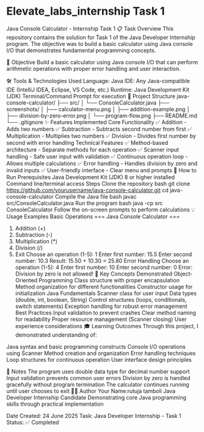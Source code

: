 # Elevate_labs_internship Task 1
Java Console Calculator - Internship Task 1
📋 Task Overview
This repository contains the solution for Task 1 of the Java Developer Internship program. The objective was to build a basic calculator using Java console I/O that demonstrates fundamental programming concepts.

🎯 Objective
Build a basic calculator using Java console I/O that can perform arithmetic operations with proper error handling and user interaction.

🛠️ Tools & Technologies Used
Language: Java
IDE: Any Java-compatible IDE (IntelliJ IDEA, Eclipse, VS Code, etc.)
Runtime: Java Development Kit (JDK)
Terminal/Command Prompt for execution
📁 Project Structure
java-console-calculator/
├── src/
│   └── ConsoleCalculator.java
├── screenshots/
│   ├── calculator-menu.png
│   ├── addition-example.png
│   ├── division-by-zero-error.png
│   └── program-flow.png
├── README.md
└── .gitignore
✨ Features Implemented
Core Functionality
✅ Addition - Adds two numbers
✅ Subtraction - Subtracts second number from first
✅ Multiplication - Multiplies two numbers
✅ Division - Divides first number by second with error handling
Technical Features
✅ Method-based architecture - Separate methods for each operation
✅ Scanner input handling - Safe user input with validation
✅ Continuous operation loop - Allows multiple calculations
✅ Error handling - Handles division by zero and invalid inputs
✅ User-friendly interface - Clear menu and prompts
🚀 How to Run
Prerequisites
Java Development Kit (JDK) 8 or higher installed
Command line/terminal access
Steps
Clone the repository
bash
git clone https://github.com/yourusername/java-console-calculator.git
cd java-console-calculator
Compile the Java file
bash
javac src/ConsoleCalculator.java
Run the program
bash
java -cp src ConsoleCalculator
Follow the on-screen prompts to perform calculations
💡 Usage Examples
Basic Operations
=== Java Console Calculator ===
1. Addition (+)
2. Subtraction (-)
3. Multiplication (*)
4. Division (/)
5. Exit
Choose an operation (1-5): 1
Enter first number: 15.5
Enter second number: 10.3
Result: 15.50 + 10.30 = 25.80
Error Handling
Choose an operation (1-5): 4
Enter first number: 10
Enter second number: 0
Error: Division by zero is not allowed!
🧠 Key Concepts Demonstrated
Object-Oriented Programming
Class structure with proper encapsulation
Method organization for different functionalities
Constructor usage for initialization
Java Fundamentals
Scanner class for user input
Data types (double, int, boolean, String)
Control structures (loops, conditionals, switch statements)
Exception handling for robust error management
Best Practices
Input validation to prevent crashes
Clear method naming for readability
Proper resource management (Scanner closing)
User experience considerations
🎓 Learning Outcomes
Through this project, I demonstrated understanding of:

Java syntax and basic programming constructs
Console I/O operations using Scanner
Method creation and organization
Error handling techniques
Loop structures for continuous operation
User interface design principles

📝 Notes
The program uses double data type for decimal number support
Input validation prevents common user errors
Division by zero is handled gracefully without program termination
The calculator continues running until user chooses to exit
👨‍💻 Author
Your Name:rutuja tamboli
Java Developer Internship Candidate
Demonstrating core Java programming skills through practical implementation

Date Created: 24 June 2025
Task: Java Developer Internship - Task 1
Status: ✅ Completed

